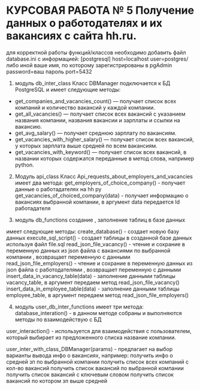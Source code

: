 # КУРСОВАЯ РАБОТА № 5 Получение данных о работодателях и их вакансиях с сайта hh.ru. 

для корректной работы функций/классов необходимо добавить файл database.ini с информацией:
[postgresql]
host=localhost
user=postgres/либо иной ваше имя, по которому зарегистрированы в pgAdmin
password=ваш пароль 
port=5432

1. модуль db_inter_class
Класс DBManager 
подключается к БД PostgreSQL и имеет следующие методы:
- get_companies_and_vacancies_count()  — получает список всех компаний и количество вакансий 
у каждой компании.
- get_all_vacancies()  — получает список всех вакансий с указанием названия компании, названия вакансии 
и зарплаты и ссылки на вакансию.
- get_avg_salary()  — получает среднюю зарплату по вакансиям.
- get_vacancies_with_higher_salary()  — получает список всех вакансий, у которых зарплата выше средней 
по всем вакансиям.
- get_vacancies_with_keyword()  — получает список всех вакансий, в названии которых содержатся переданные 
в метод слова, например python.
  

2. Модуль api_class
Класс Api_requests_about_employers_and_vacancies
имеет два метода:
get_employers_of_choice_company() - получает данные о работадателях на hh ру
get_vacancies_of_choiced_company(data) - получает информацию о вакансиях выбранной компании, 
в аргумент data передается Id работадателя



3. модуль db_functions
создание , заполнение таблиц в базе данных

имеет следующие методы:
create_database() - создает новую базу данных
execute_sql_script() - создает таблицы в созданной базе данных используя файл file.sql
read_json_file_vacancy() - чтение и сохрание в переменную данных из json файла с вакансиями по выбранной компании , возвращает переменную с данными
read_json_file_employers() - чтение и сохрание в переменную данных из json файла с работодателями , возвращает переменную с данными
insert_data_in_vacancy_table(data) - заполнение данными таблицы vacancy_table, в аргумент передаем метод read_json_file_vacancy()
insert_data_in_employee_table(data) - заполнение данными таблицы employee_table, в аргумент передаем метод read_json_file_employers()


4. модуль user_db_inter_functions
имеет три метода:
database_interation() - в данном методе собраны и выполняются методы по взаимодействую с БД

user_interaction() - используется для взаимодействия с пользователем,
который выбирает из предложенного списка название компании. 

user_inter_with_class_DBManager(params) - предлагает на выбор варианты вывода инфо о вакансиях, например:
получить инфо о средней зп по выбранной компании
получить список всех компаний с кол-во вакансий
получить список вакансий по выбранной компании
получить список вакансий с ключевым словом
получить список вакансий по котором зп выше средней

